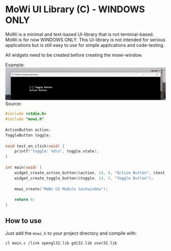 # MoWi UI Library (C) - WINDOWS ONLY
MoWi is a minimal and text-based UI-library that is not terminal-based. MoWi is for now WINDOWS ONLY. This UI-library is not intended for serious applications but is still easy to use for simple applications and code-testing.

All widgets need to be created before creating the mowi-window. 

Example:
![example output window of MoWi](https://github.com/owlbeatsmusic/mowi-c/blob/main/docs/images/Screenshot_2025-02-19.png?raw=true)
Source:
```c
#include <stdio.h>
#include "mowi.h"

ActionButton action;
ToggleButton toggle;

void test_on_click(void) {
    printf("toggle: %d\n", toggle.state);
}

int main(void) {
    widget_create_action_button(&action, 14, 4, "Action Button", &test_on_click); 
    widget_create_toggle_button(&toggle, 14, 3, "Toggle Button");

    mowi_create("MoWi UI Module testwindow");

    return 0;
}
```

## How to use
Just add the `mowi.h` to your project directory and compile with:
```shell
cl main.c /link opengl32.lib gdi32.lib user32.lib
```

